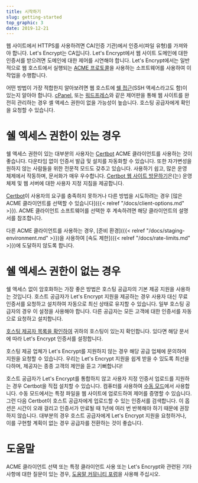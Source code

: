 ```yaml
---
title: 시작하기
slug: getting-started
top_graphic: 3
date: 2019-12-21
---
```


웹 사이트에서 HTTPS를 사용하려면 CA(인증 기관)에서 인증서(파일 유형)를 가져와야 합니다. Let's Encrypt는 CA입니다. Let's Encrypt에서 웹 사이트 도메인에 대한 인증서를 받으려면 도메인에 대한 제어를 시연해야 합니다. Let's Encrypt에서는 일반적으로 웹 호스트에서 실행되는 [ACME 프로토콜](https://ietf-wg-acme.github.io/acme/)을 사용하는 소프트웨어를 사용하여 이 작업을 수행합니다.

어떤 방법이 가장 적합한지 알아보려면 웹 호스트에 [쉘 접근](https://en.wikipedia.org/wiki/Shell_account)(SSH 액세스라고도 함)이 있는지 알아야 합니다. [cPanel](https://cpanel.net/), 또는 [워드프레스](https://wordpress.org/)와 같은 제어판을 통해 웹 사이트를 완전히 관리하는 경우 셸 액세스 권한이 없을 가능성이 높습니다. 호스팅 공급자에게 확인을 요청할 수 있습니다.

# 쉘 엑세스 권한이 있는 경우

쉘 액세스 권한이 있는 대부분의 사용자는 [Certbot] ACME 클라이언트를 사용하는 것이 좋습니다. 다운타임 없이 인증서 발급 및 설치를 자동화할 수 있습니다. 또한 자가변성을 원하지 않는 사람들을 위한 전문적 모드도 갖추고 있습니다. 사용하기 쉽고, 많은 운영 체제에서 작동하며, 문서화가 매우 우수합니다. [
Certbot 웹 사이트 방문하기][Certbot]은(는) 운영 체제 및 웹 서버에 대한 사용자 지정 지침을 제공합니다.

[Certbot]이 사용자의 요구를 충족하지 못하거나 다른 방법을 시도하려는 경우 [많은 ACME 클라이언트를 선택할 수 있습니다]({{< relref "/docs/client-options.md" >}}). ACME 클라이언트 소프트웨어를 선택한 후 계속하려면 해당 클라이언트의 설명서를 참조합니다.

다른 ACME 클라이언트를 사용하는 경우, [준비 환경]({{< relref "/docs/staging-environment.md" >}})을 사용하여 [속도 제한]({{< relref "/docs/rate-limits.md" >}})에 도달하지 않도록 합니다.

[Certbot]: https://certbot.eff.org/  "Certbot"

# 쉘 엑세스 권한이 없는 경우

쉘 액세스 없이 암호화하는 가장 좋은 방법은 호스팅 공급자의 기본 제공 지원을 사용하는 것입니다. 호스트 공급자가 Let's Encrypt 지원을 제공하는 경우 사용자 대신 무료 인증서를 요청하고 설치하여 자동으로 최신 상태로 유지할 수 있습니다. 일부 호스팅 공급자의 경우 이 설정을 사용해야 합니다. 다른 공급자는 모든 고객에 대한 인증서를 자동으로 요청하고 설치합니다.

[호스팅 제공자 목록을 확인하여](https://community.letsencrypt.org/t/web-hosting-who-support-lets-encrypt/6920) 귀하의 호스팅이 있는지 확인합니다. 있다면 해당 문서에 따라 Let's Encrypt 인증서를 설정합니다.

호스팅 제공 업체가 Let's Encrypt를 지원하지 않는 경우 해당 공급 업체에 문의하여 지원을 요청할 수 있습니다. 우리는 Let's Encrypt 지원을 쉽게 받을 수 있도록 최선을 다하며, 제공자는 종종 고객의 제안을 듣고 기뻐합니다!

호스트 공급자가 Let's Encrypt를 통합하지 않고 사용자 지정 인증서 업로드를 지원하는 경우 Certbot을 직접 설치할 수 있습니다.
컴퓨터를 사용하여 [수동 모드](https://certbot.eff.org/docs/using.html#manual)에서 사용합니다. 수동 모드에서는 특정 파일을 웹 사이트에 업로드하여 제어를 증명할 수 있습니다. 그런 다음 Certbot이 호스트 공급자에게 업로드할 수 있는 인증서를 검색합니다. 이 옵션은 시간이 오래 걸리고 인증서가 만료될 때 1년에 여러 번 반복해야 하기 때문에 권장하지 않습니다. 대부분의 경우 호스트 공급자에게 Let's Encrypt 지원을 요청하거나, 이를 구현할 계획이 없는 경우 공급자를 전환하는 것이 좋습니다.

# 도움말

ACME 클라이언트 선택 또는 특정 클라이언트 사용 또는 Let's Encrypt와 관련된 기타 사항에 대한 질문이 있는 경우, [도움말 커뮤니티 포럼](https://community.letsencrypt.org/)을 사용해 주십시오.
